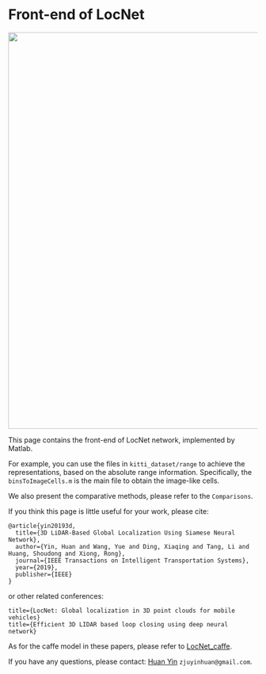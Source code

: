 # Front-end of LocNet

<img src="https://github.com/ZJUYH/LocNet_frontend/blob/main/image/range.png" width= 800>

This page contains the front-end of LocNet network, implemented by Matlab.

For example, you can use the files in `kitti_dataset/range` to achieve the representations, based on the absolute range information. Specifically, the `binsToImageCells.m` is the main file to obtain the image-like cells.

We also present the comparative methods, please refer to the `Comparisons`.

If you think this page is little useful for your work, please cite:

	@article{yin20193d,
	  title={3D LiDAR-Based Global Localization Using Siamese Neural Network},
	  author={Yin, Huan and Wang, Yue and Ding, Xiaqing and Tang, Li and Huang, Shoudong and Xiong, Rong},
	  journal={IEEE Transactions on Intelligent Transportation Systems},
	  year={2019},
	  publisher={IEEE}
	}

or other related conferences: 

	title={LocNet: Global localization in 3D point clouds for mobile vehicles}
	title={Efficient 3D LIDAR based loop closing using deep neural network}

As for the caffe model in these papers, please refer to [LocNet_caffe](https://github.com/ZJUYH/LocNet_caffe).

If you have any questions, please contact: [Huan Yin](https://yinhuan.site/) `zjuyinhuan@gmail.com`.

